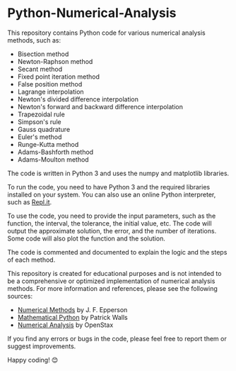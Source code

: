 <h1>Python-Numerical-Analysis</h1>
<p>This repository contains Python code for various numerical analysis methods, such as:</p>
<ul>
<li>Bisection method</li>
<li>Newton-Raphson method</li>
<li>Secant method</li>
<li>Fixed point iteration method</li>
<li>False position method</li>
<li>Lagrange interpolation</li>
<li>Newton's divided difference interpolation</li>
<li>Newton's forward and backward difference interpolation</li>
<li>Trapezoidal rule</li>
<li>Simpson's rule</li>
<li>Gauss quadrature</li>
<li>Euler's method</li>
<li>Runge-Kutta method</li>
<li>Adams-Bashforth method</li>
<li>Adams-Moulton method</li>
</ul>
<p>The code is written in Python 3 and uses the numpy and matplotlib libraries.</p>
<p>To run the code, you need to have Python 3 and the required libraries installed on your system. You can also use an online Python interpreter, such as <a href="https://replit.com/">Repl.it</a>.</p>
<p>To use the code, you need to provide the input parameters, such as the function, the interval, the tolerance, the initial value, etc. The code will output the approximate solution, the error, and the number of iterations. Some code will also plot the function and the solution.</p>
<p>The code is commented and documented to explain the logic and the steps of each method.</p>
<p>This repository is created for educational purposes and is not intended to be a comprehensive or optimized implementation of numerical analysis methods. For more information and references, please see the following sources:</p>
<ul>
<li><a href="https://www.math.ust.hk/~machas/numerical-methods.pdf">Numerical Methods</a> by J. F. Epperson</li>
<li><a href="https://www.math.ubc.ca/~pwalls/math-python/">Mathematical Python</a> by Patrick Walls</li>
<li><a href="https://www.saylor.org/site/wp-content/uploads/2012/10/ME302-OpenStax-NumericalAnalysis.pdf">Numerical Analysis</a> by OpenStax</li>
</ul>
<p>If you find any errors or bugs in the code, please feel free to report them or suggest improvements.</p>
<p>Happy coding! 😊</p>
